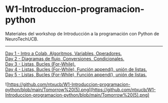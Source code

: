 # W1-Introduccion-programacion-python
Materiales del workshop de Introducción a la programación con Python de NeuroTechUCB.
 ***
[Day 1 - Intro a Colab, Algoritmos, Variables, Operadores.](https://github.com/ntxucb/W1-Introduccion-programacion-python/blob/main/W1_D1_Intro_Python_NTXUCB_2022.ipynb) <br>
[Day 2 - Diagramas de flujo, Conversiones, Condicionales. ](https://github.com/ntxucb/W1-Introduccion-programacion-python/blob/main/W1_D2_Intro_Python_NTXUCB_2022.ipynb) <br>
[Day 3 - Listas, Bucles (For-While). ](https://github.com/ntxucb/W1-Introduccion-programacion-python/blob/main/W1_D3_Intro_Python_NTXUCB_2022.ipynb)  <br>
[Day 4 - Listas, Bucles (For-While), Función append(), unión de listas. ](https://github.com/ntxucb/W1-Introduccion-programacion-python/blob/main/W1_D4_Intro_Python_NTXUCB_2022.ipynb) <br>
[Day 5 - Listas, Bucles (For-While), Función append(), unión de listas. ](https://github.com/ntxucb/W1-Introduccion-programacion-python/blob/main/W1_D4_Intro_Python_NTXUCB_2022.ipynb) <br>

![https://github.com/ntxucb/W1-Introduccion-programacion-python/blob/main/Tomorrow%20(5).png](https://github.com/ntxucb/W1-Introduccion-programacion-python/blob/main/Tomorrow%20(5).png)
